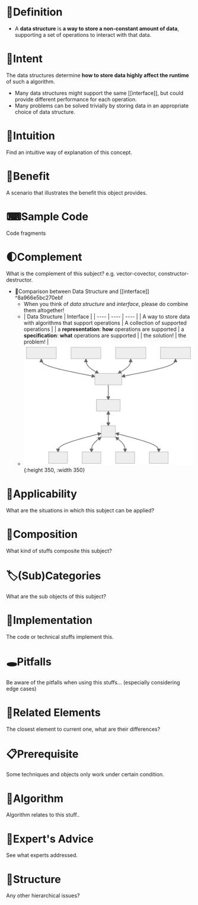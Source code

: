 # 📝Definition
- A **data structure** is **a way to store a non-constant amount of data**, supporting a set of operations to interact with that data.

# 🎯Intent
The data structures determine **how to store data highly affect the runtime** of such a algorithm.
- Many data structures might support the same [[interface]], but could provide different performance for each operation.
- Many problems can be solved trivially by storing data in an appropriate choice of data structure.

# 🧠Intuition
Find an intuitive way of explanation of this concept.

# 🚀Benefit
 A scenario that illustrates the benefit this object provides.

# ⌨Sample Code
 Code fragments

# 🌓Complement
What is the complement of this subject? e.g. vector-covector, constructor-destructor.
- 📌Comparison between Data Structure and [[interface]] ^8a966e5bc270ebf
    - When you think of *data structure* and *interface*, please do combine them altogether!
    - | Data Structure | Interface |
      | ---- | ---- | ---- |
      | A way to store data with algorithms that support operations | A collection of supported operations |
      | a **representation**: **how** operations are supported | a **specification**: **what** operations are supported |
      | the solution! | the problem! |
    - ![name](../assets/relationship_datastructure_interface.svg){:height 350, :width 350}
    
# 🤳Applicability
 What are the situations in which this subject can be applied?

# 🧪Composition
What kind of stuffs composite this subject?

# 🏷(Sub)Categories
What are the sub objects of this subject?

# 🔎Implementation
 The code or technical stuffs implement this.

# 🕳Pitfalls
Be aware of the pitfalls when using this stuffs... (especially considering edge cases)

# 🌱Related Elements
 The closest element to current one, what are their differences?

# 📋Prerequisite
Some techniques and objects only work under certain condition.

# 🐍Algorithm
Algorithm relates to this stuff..

# 🥼Expert's Advice
See what experts addressed.

# 🧱Structure
Any other hierarchical issues?
